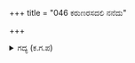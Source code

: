 +++
title = "046 ಕರುಣರಸದಲಿ ನನೆದು"

+++

<details><summary>ಗದ್ಯ (ಕ.ಗ.ಪ) </summary>

46. ಲೋಕದ ಜನರ ಈ ಮೊರೆಯನ್ನು ಕೇಳಿ ಶಿವನು ಕರುಣರಸದಿಂದ ನೆನೆದು ಮುಗುಳು ನಗೆ ನಕ್ಕು ಅಪ್ಪಣೆಯ ಕೈತೋರಿದನು. ಹೂಂಕಾರದಿಂದ ಹಬ್ಬುತ್ತಿದ್ದ ಉರಿ ಎಲ್ಲೆಡೆಯೂ ಆರಿ ಶಾಂತವಾಯಿತು. ದೇವತೆಗಳ ಸಮೂಹ  (ತಲೆ ಭಾರ ಇಳಿದಂತಾಗಿ) ತಲೆಯ ಮೇಲೆ ಕೈಯಾಡಿಸಿಕೊಂಡು ಪುರಹರನನ್ನು ಬೀಳ್ಕೊಂಡರು. ಆ ಮಹಾರಥವು ಮೊದಲು ಯಾವ ಯಾವ ಸ್ಥಾನದಿಂದ ಬಂದು ನಿರ್ಮಾಣವಾಗಿತ್ತೋ ಅವೆಲ್ಲವೋ ಆಯಾ ಸ್ಥಾನವನ್ನು ಸೇರಿಕೊಂಡವು.
</details>
